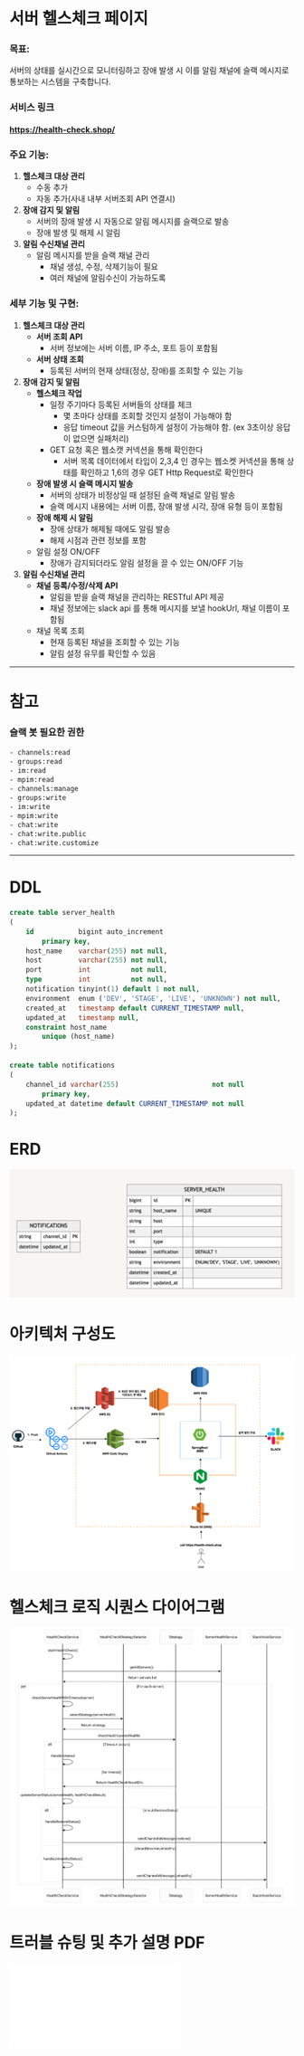 # 서버 헬스체크 페이지

### 목표:

서버의 상태를 실시간으로 모니터링하고 장애 발생 시 이를 알림 채널에 슬랙 메시지로 통보하는 시스템을 구축합니다.

### 서비스 링크

#### https://health-check.shop/

### 주요 기능:

1. **헬스체크 대상 관리**
    - 수동 추가
    - 자동 추가(사내 내부 서버조회 API 연결시)
2. **장애 감지 및 알림**
    - 서버의 장애 발생 시 자동으로 알림 메시지를 슬랙으로 발송
    - 장애 발생 및 해제 시 알림
3. **알림 수신채널 관리**
    - 알림 메시지를 받을 슬랙 채널 관리
        - 채널 생성, 수정, 삭제기능이 필요
        - 여러 채널에 알림수신이 가능하도록

### 세부 기능 및 구현:

1. **헬스체크 대상 관리**
    - **서버 조회 API**
        - 서버 정보에는 서버 이름, IP 주소, 포트 등이 포함됨
    - **서버 상태 조회**
        - 등록된 서버의 현재 상태(정상, 장애)를 조회할 수 있는 기능
2. **장애 감지 및 알림**
    - **헬스체크 작업**
        - 일정 주기마다 등록된 서버들의 상태를 체크
            - 몇 초마다 상태를 조회할 것인지 설정이 가능해야 함
            - 응답 timeout 값을 커스텀하게 설정이 가능해야 함. (ex 3초이상 응답이 없으면 실패처리)
        - GET 요청 혹은 웹소캣 커넥션을 통해 확인한다
            - 서버 목록 데이터에서 타입이 2,3,4 인 경우는 웹소켓 커넥션을 통해 상태를 확인하고 1,6의 경우 GET Http Request로 확인한다
    - **장애 발생 시 슬랙 메시지 발송**
        - 서버의 상태가 비정상일 때 설정된 슬랙 채널로 알림 발송
        - 슬랙 메시지 내용에는 서버 이름, 장애 발생 시각, 장애 유형 등이 포함됨
    - **장애 해제 시 알림**
        - 장애 상태가 해제될 때에도 알림 발송
        - 해제 시점과 관련 정보를 포함
    - 알림 설정 ON/OFF
        - 장애가 감지되더라도 알림 설정을 끌 수 있는 ON/OFF 기능
3. **알림 수신채널 관리**
    - **채널 등록/수정/삭제 API**
        - 알림을 받을 슬랙 채널을 관리하는 RESTful API 제공
        - 채널 정보에는 slack api 를 통해 메시지를 보낼 hookUrl, 채널 이름이 포함됨
    - 채널 목록 조회
        - 현재 등록된 채널을 조회할 수 있는 기능
        - 알림 설정 유무를 확인할 수 있음

---

# 참고

### 슬랙 봇 필요한 권한

```
- channels:read
- groups:read
- im:read
- mpim:read
- channels:manage
- groups:write
- im:write
- mpim:write
- chat:write
- chat:write.public
- chat:write.customize
```

---

# DDL

```sql
create table server_health
(
    id           bigint auto_increment
        primary key,
    host_name    varchar(255) not null,
    host         varchar(255) not null,
    port         int          not null,
    type         int          not null,
    notification tinyint(1) default 1 not null,
    environment  enum ('DEV', 'STAGE', 'LIVE', 'UNKNOWN') not null,
    created_at   timestamp default CURRENT_TIMESTAMP null,
    updated_at   timestamp null,
    constraint host_name
        unique (host_name)
);

create table notifications
(
    channel_id varchar(255)                       not null
        primary key,
    updated_at datetime default CURRENT_TIMESTAMP not null
);


```

# ERD

![](assets/ERD.png)

# 아키텍처 구성도

![](assets/health-check_architecture.svg)


# 헬스체크 로직 시퀀스 다이어그램

![](assets/healthCheckSequenceDiagram.png)

# 트러블 슈팅 및 추가 설명 PDF

![](assets/health-check.pdf)